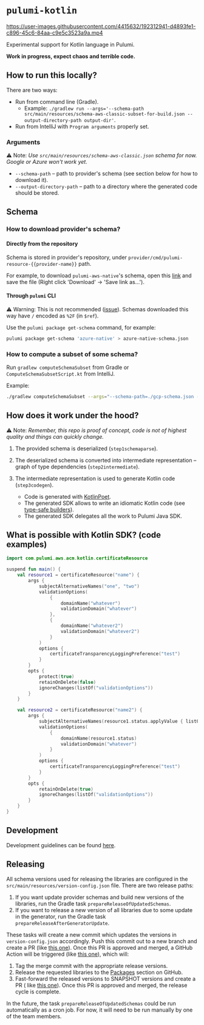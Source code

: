 # `pulumi-kotlin`

https://user-images.githubusercontent.com/4415632/192312941-d4893fe1-c896-45c6-84aa-c9e5c3523a9a.mp4

Experimental support for Kotlin language in Pulumi.

**Work in progress, expect chaos and terrible code.**

## How to run this locally?

There are two ways:

- Run from command line (Gradle).
    - Example: `./gradlew run --args='--schema-path src/main/resources/schema-aws-classic-subset-for-build.json --output-directory-path output-dir'`.
- Run from IntelliJ with `Program arguments` properly set.

### Arguments

⚠️ Note: *Use `src/main/resources/schema-aws-classic.json` schema for now. Google or Azure won't work yet.*

- `--schema-path` – path to provider's schema (see section below for how to download it).
- `--output-directory-path` – path to a directory where the generated code should be stored.

## Schema

### How to download provider's schema?

#### Directly from the repository

Schema is stored in provider's repository, under `provider/cmd/pulumi-resource-{{provider-name}}` path.

For example, to download `pulumi-aws-native`'s schema, open this [link][pulumi-aws-native-schema-link]
and save the file (Right click 'Download' -> 'Save link as...').

#### Through `pulumi` CLI

⚠️ Warning: This is not recommended ([issue][slash-encoding-issue]). Schemas downloaded this way have `/` encoded
as `%2F` (in `$ref`).

Use the `pulumi package get-schema` command, for example:

```bash
pulumi package get-schema 'azure-native' > azure-native-schema.json
```

### How to compute a subset of some schema?

Run `gradlew computeSchemaSubset` from Gradle or `ComputeSchemaSubsetScript.kt` from IntelliJ.

Example:

```bash
./gradlew computeSchemaSubset --args="--schema-path=./gcp-schema.json --name=gcp:compute/instance:Instance --context=resource"
```

## How does it work under the hood?

⚠️ Note: *Remember, this repo is proof of concept, code is not of highest quality and things can quickly change.*

1. The provided schema is deserialized (`step1schemaparse`).
1. The deserialized schema is converted into intermediate representation – graph of type
   dependencies (`step2intermediate`).
1. The intermediate representation is used to generate Kotlin code (`step3codegen`).

    - Code is generated with [KotlinPoet](https://github.com/square/kotlinpoet).
    - The generated SDK allows to write an idiomatic Kotlin code
      (see [type-safe builders](https://kotlinlang.org/docs/type-safe-builders.html)).
    - The generated SDK delegates all the work to Pulumi Java SDK.

## What is possible with Kotlin SDK? (code examples)

```kotlin
import com.pulumi.aws.acm.kotlin.certificateResource

suspend fun main() {
    val resource1 = certificateResource("name") {
        args {
            subjectAlternativeNames("one", "two")
            validationOptions(
                {
                    domainName("whatever")
                    validationDomain("whatever")
                },
                {
                    domainName("whatever2")
                    validationDomain("whatever2")
                }
            )
            options {
                certificateTransparencyLoggingPreference("test")
            }
        }
        opts {
            protect(true)
            retainOnDelete(false)
            ignoreChanges(listOf("validationOptions"))
        }
    }

    val resource2 = certificateResource("name2") {
        args {
            subjectAlternativeNames(resource1.status.applyValue { listOf(it) })
            validationOptions(
                {
                    domainName(resource1.status)
                    validationDomain("whatever")
                }
            )
            options {
                certificateTransparencyLoggingPreference("test")
            }
        }
        opts {
            retainOnDelete(true)
            ignoreChanges(listOf("validationOptions"))
        }
    }
}
```

## Development

Development guidelines can be
found [here](https://github.com/VirtuslabRnD/jvm-lab/blob/main/README.md#development-standards-for-kotlin-repositories).

[slash-encoding-issue]: https://github.com/VirtuslabRnD/pulumi-kotlin/issues/87

[pulumi-aws-native-schema-link]: https://github.com/pulumi/pulumi-aws-native/blob/master/provider/cmd/pulumi-resource-aws-native/schema.json

## Releasing

All schema versions used for releasing the libraries are configured in the `src/main/resources/version-config.json`
file. There are two release paths:

1. If you want update provider schemas and build new versions of the libraries, run the Gradle
   task `prepareReleaseOfUpdatedSchemas`.
2. If you want to release a new version of all libraries due to some update in the generator, run the Gradle
   task `prepareReleaseAfterGeneratorUpdate`.

These tasks will create a new commit which updates the versions in `version-config.json` accordingly. Push this commit
out to a new branch and create a PR (like [this one](https://github.com/VirtuslabRnD/pulumi-kotlin/pull/98)). Once this
PR is approved and merged, a GitHub Action will be triggered
(like [this one](https://github.com/VirtuslabRnD/pulumi-kotlin/actions/runs/3328060887)), which will:

1. Tag the merge commit with the appropriate release versions.
2. Release the requested libraries to
   the [Packages](https://github.com/orgs/VirtuslabRnD/packages?repo_name=pulumi-kotlin) section on GitHub.
3. Fast-forward the released versions to SNAPSHOT versions and create a PR (
   like [this one](https://github.com/VirtuslabRnD/pulumi-kotlin/pull/99)). Once this PR is approved and merged, the
   release cycle is complete.

In the future, the task `prepareReleaseOfUpdatedSchemas` could be run automatically as a cron job. For now, it will need
to be run manually by one of the team members.

